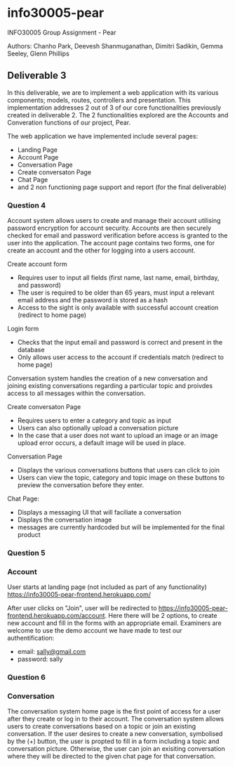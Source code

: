 # info30005-pear

INFO30005 Group Assignment - Pear

Authors: Chanho Park, Deevesh Shanmuganathan, Dimitri Sadikin, Gemma Seeley, Glenn Phillips

## Deliverable 3

In this deliverable, we are to implement a web application with its various components; models, routes, controllers and presentation.
This implementation addresses 2 out of 3 of our core functionalities previously created in deliverable 2. The 2 functionalities explored are the Accounts and Converation functions of our project, Pear.

The web application we have implemented include several pages:
  - Landing Page
  - Account Page
  - Conversation Page
  - Create conversaton Page
  - Chat Page
  - and 2 non functioning page support and report (for the final deliverable)
  
  
### Question 4

Account system allows users to create and manage their account utilising password encryption for account security. Accounts are then securely checked for email and password verification before access is granted to the user into the application. The account page contains two forms, one for create an account and the other for logging into a users account. 

Create account form 
  -	Requires user to input all fields (first name, last name, email, birthday, and password)
  -	The user is required to be older than 65 years, must input a relevant email address and the password is stored as a hash 
  -	Access to the sight is only available with successful account creation (redirect to home page)

Login form 
  -	Checks that the input email and password is correct and present in the database
  -	Only allows user access to the account if credentials match (redirect to home page)

Conversation system handles the creation of a new conversation and joining existing conversations regarding a particular topic and proivdes access to all messages within the conversation.

Create conversaton Page
  -	Requires users to enter a category and topic as input
  -	Users can also optionally upload a conversation picture
  -	In the case that a user does not want to upload an image or an image upload error occurs, a default image will be used in place.

Conversation Page
  -	Displays the various conversations buttons that users can click to join
  -	Users can view the topic, category and topic image on these buttons to preview the conversation before they enter.

Chat Page:
  -	Displays a messaging UI that will faciliate a conversation
  -	Displays the conversation image
  -	messages are currently hardcoded but will be implemented for the final product

### Question 5
### Account
User starts at landing page (not included as part of any functionality)
https://info30005-pear-frontend.herokuapp.com/ 

After user clicks on "Join", user will be redirected to https://info30005-pear-frontend.herokuapp.com/account.
Here there will be 2 options, to create new account and fill in the forms with an appropriate email. 
Examiners are welcome to use the demo account we have made to test our authentification:
  - email: sally@gmail.com
  - password: sally

### Question 6
### Conversation
The conversation system home page is the first point of access for a user after they create or log in to their account. The conversation system allows users to create conversations based on a topic or join an existing conversation. If the user desires to create a new conversation, symbolised by the (+) button, the user is propted to fill in a form including a topic and conversation picture. Otherwise, the user can join an exisiting conversation where they will be directed to the given chat page for that conversation. 
